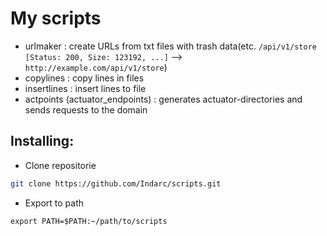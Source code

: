 # My scripts
- urlmaker : create URLs from txt files with trash data(etc. `/api/v1/store       [Status: 200, Size: 123192, ...]` --> `http://example.com/api/v1/store`)
- copylines : copy lines in files
- insertlines : insert lines to file
- actpoints (actuator_endpoints) : generates actuator-directories and sends requests to the domain

## Installing:
- Clone repositorie
```sh
git clone https://github.com/Indarc/scripts.git
```
- Export to path
```
export PATH=$PATH:~/path/to/scripts
```
